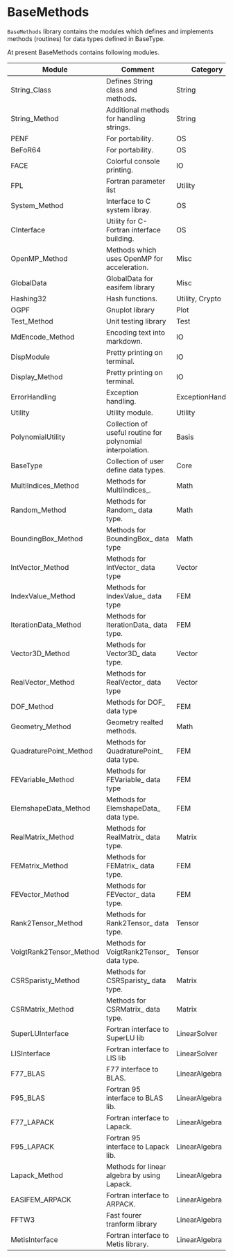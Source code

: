 # BaseMethods

`BaseMethods` library contains the modules which defines and implements methods  (routines) for data types defined in BaseType.

At present BaseMethods contains following modules.

|Module|Comment|Category|
|---|---|---|
|String_Class|Defines String class and methods.|String|
|String_Method|Additional methods for handling strings.|String|
|PENF|For portability.|OS|
|BeFoR64|For portability.|OS|
|FACE|Colorful console printing.|IO|
|FPL|Fortran parameter list|Utility|
|System_Method|Interface to C system libray.|OS|
|CInterface|Utility for C-Fortran interface building.|OS|
|OpenMP_Method|Methods which uses OpenMP for acceleration.|Misc|
|GlobalData|GlobalData for easifem library|Misc|
|Hashing32|Hash functions.|Utility, Crypto|
|OGPF|Gnuplot library|Plot|
|Test_Method|Unit testing library|Test|
|MdEncode_Method|Encoding text into markdown.|IO|
|DispModule|Pretty printing on terminal.|IO|
|Display_Method|Pretty printing on terminal.|IO|
|ErrorHandling|Exception handling.|ExceptionHandling|
|Utility|Utility module.|Utility|
|PolynomialUtility|Collection of useful routine for polynomial interpolation.|Basis|
|BaseType|Collection of user define data types.|Core|
|MultiIndices_Method|Methods for MultiIndices_.|Math|
|Random_Method|Methods for Random_ data type.|Math|
|BoundingBox_Method|Methods for BoundingBox_ data type|Math|
|IntVector_Method|Methods for IntVector_ data type|Vector|
|IndexValue_Method|Methods for IndexValue_ data type|FEM|
|IterationData_Method|Methods for IterationData_ data type.|FEM|
|Vector3D_Method|Methods for Vector3D_ data type.|Vector|
|RealVector_Method|Methods for RealVector_ data type|Vector|
|DOF_Method|Methods for DOF_ data type|FEM|
|Geometry_Method|Geometry realted methods.|Math|
|QuadraturePoint_Method|Methods for QuadraturePoint_ data type.|FEM|
|FEVariable_Method|Methods for FEVariable_ data type|FEM|
|ElemshapeData_Method|Methods for ElemshapeData_ data type.|FEM|
|RealMatrix_Method|Methods for RealMatrix_ data type.|Matrix|
|FEMatrix_Method|Methods for FEMatrix_ data type.|FEM|
|FEVector_Method|Methods for FEVector_ data type.|FEM|
|Rank2Tensor_Method|Methods for Rank2Tensor_ data type.|Tensor|
|VoigtRank2Tensor_Method|Methods for VoigtRank2Tensor_ data type.|Tensor|
|CSRSparisty_Method|Methods for CSRSparisty_ data type.|Matrix|
|CSRMatrix_Method|Methods for CSRMatrix_ data type.|Matrix|
|SuperLUInterface|Fortran interface to SuperLU lib|LinearSolver|
|LISInterface|Fortran interface to LIS lib|LinearSolver|
|F77_BLAS|F77 interface to BLAS.|LinearAlgebra|
|F95_BLAS|Fortran 95 interface to BLAS lib.|LinearAlgebra|
|F77_LAPACK|Fortran interface to Lapack.|LinearAlgebra|
|F95_LAPACK|Fortran 95 interface to Lapack lib.|LinearAlgebra|
|Lapack_Method|Methods for linear algebra by using Lapack.|LinearAlgebra|
|EASIFEM_ARPACK|Fortran interface to ARPACK.|LinearAlgebra|
|FFTW3|Fast fourer tranform library|LinearAlgebra|
|MetisInterface|Fortran interface to Metis library.|LinearAlgebra|
